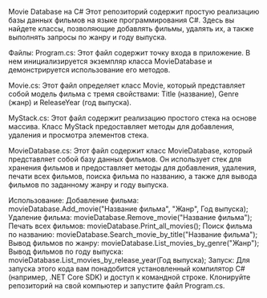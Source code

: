 Movie Database на C#
Этот репозиторий содержит простую реализацию базы данных фильмов на языке программирования C#. Здесь вы найдете классы, позволяющие добавлять фильмы, удалять их, а также выполнять запросы по жанру и году выпуска.

Файлы:
Program.cs: Этот файл содержит точку входа в приложение. В нем инициализируется экземпляр класса MovieDatabase и демонстрируется использование его методов.

Movie.cs: Этот файл определяет класс Movie, который представляет собой модель фильма с тремя свойствами: Title (название), Genre (жанр) и ReleaseYear (год выпуска).

MyStack.cs: Этот файл содержит реализацию простого стека на основе массива. Класс MyStack<T> предоставляет методы для добавления, удаления и просмотра элементов стека.

MovieDatabase.cs: Этот файл содержит класс MovieDatabase, который представляет собой базу данных фильмов. Он использует стек для хранения фильмов и предоставляет методы для добавления, удаления, печати всех фильмов, поиска фильма по названию, а также для вывода фильмов по заданному жанру и году выпуска.

Использование:
Добавление фильма: movieDatabase.Add_movie("Название фильма", "Жанр", Год выпуска);
Удаление фильма: movieDatabase.Remove_movie("Название фильма");
Печать всех фильмов: movieDatabase.Print_all_movies();
Поиск фильма по названию: movieDatabase.Search_movie_by_title("Название фильма");
Вывод фильмов по жанру: movieDatabase.List_movies_by_genre("Жанр");
Вывод фильмов по году выпуска: movieDatabase.List_movies_by_release_year(Год выпуска);
Запуск:
Для запуска этого кода вам понадобится установленный компилятор C# (например, .NET Core SDK) и доступ к командной строке. Клонируйте репозиторий на свой компьютер и запустите файл Program.cs.
